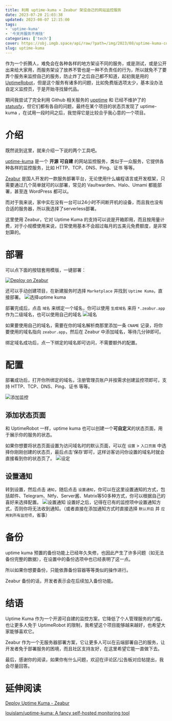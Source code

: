 ```yaml
---
title: 利用 uptime-kuma × Zeabur 架设自己的网站监控服务
date: 2023-07-20 21:03:38
updated: 2023-08-07 12:15:00
tags: 
- 'uptime-kuma'
- '今天开服务不用钱'
categories: ['tech']
cover: https://obj.imgb.space/api/raw/?path=/img/2023/08/uptime-kuma-cover.webp
slug: uptime-kuma
---
```

<!-- 万事开头难啊 -->
作为一个折腾人，难免会在各种各样的地方架设不同的服务，或是测试，或是公开出来给大家用，而服务架设了放养不管也是一种不负责任的行为，所以就免不了要弄个服务来监控自己的服务，防止炸了之后自己都不知道，起初我是用的 [UptimeRobot](https://uptimerobot.com/)，但是这个服务有诸多的问题，比如免费版选项太少，基本没办法自定义监控页，于是开始寻找替代品。

期间我尝试了完全利用 Github 相关服务的 [upptime](https://github.com/upptime/upptime) 和 已经不维护了的 [statusfy](https://github.com/juliomrqz/statusfy)，但它们都有各自的问题，最终在某个项目的状态页发现了 uptime-kuma ，在试用一段时间之后，我觉得它是比较合乎我心意的一个项目。

# 介绍
既然说到这里，就来介绍一下说的两个工具吧。

[uptime-kuma](https://github.com/louislam/uptime-kuma) 是一个 **开源** **可自建** 的网站监控服务，类似于一众服务，它提供各种各样的监控服务，比如 HTTP、TCP、DNS、Ping、证书 等等。

[Zeabur](https://zeabur.com?referralCode=GrassBlock1) 是国人开发的一款服务部署平台，无论使用什么编程语言或开发框架，只需要通过几个简单就可的以部署，常见的 Vaultwarden、Halo、Umami 都能部署，甚至连 WordPress 都可以。


而对于我来说，家中实在没有一台可以24小时不间断开机的设备，而且我也没有合适的服务器，所以我选择了serverless部署。

这里使用 Zeabur，它对 Uptime Kuma 的支持可以说是开箱即用，而且按用量计费，对于小规模使用来说，日常使用基本不会超过每月的五美元免费额度，是非常划算的。

# 部署
可以点下面的按钮套用模版，一键部署：

[![Deploy on Zeabur](https://zeabur.com/button.svg)](https://zeabur.com/templates/ZD3VHB?referralCode=GrassBlock1)

还可以手动创建项目，在新建服务时选择 `Marketplace` 并找到 `Uptime Kuma`，直接部署。
![选择uptime kuma](https://obj.imgb.space/api/raw/?path=/img/2023/07/uptime-kuma/2023-07-22-17-25-51_Zeabur.webp)

部署完成后，点击 `域名` 来绑定一个域名，你可以使用 `生成域名` 来将 `*.zeabur.app` 作为二级域名，也可以使用自己的域名
![域名](https://obj.imgb.space/api/raw/?path=/img/2023/07/uptime-kuma/2023-07-22-17-29-58_Zeabur.webp)

如果要使用自己的域名，需要在你的域名解析商那里添加一条 `CNAME` 记录，将你要使用的域名指向 `zeabur.app`，然后在 Zeabur 中添加域名，等待几分钟即可。

绑定域名成功后，点一下绑定的域名即可访问，不需要额外的配置。

# 配置
部署成功后，打开你所绑定的域名，注册管理员账户并按需求创建监控项即可，支持 HTTP、TCP、DNS、Ping、证书 等等。

![添加监控](https://obj.imgb.space/api/raw/?path=/img/2023/07/uptime-kuma/2023-07-22-17-39-44_Uptime_Kuma.webp "添加监控项")

## 添加状态页面
和 UptimeRobot 一样，uptime kuma 也可以创建一个**可自定义**的状态页面，用于展示你的服务的状态。

如果你想要将状态页面设置为访问域名时的默认页面，可以在 `设置` > `入口页面` 中选择你刚刚创建的状态页，最后点击’保存‘即可，这样访客访问你设置的域名时就会直接看到你的状态页了。
![设定](https://obj.imgb.space/api/raw/?path=/img/2023/07/uptime-kuma/2023-07-22-17-52-19_Uptime_Kuma.webp)
## 设置通知
转到设置，然后点击 `通知`，随后点击 `设置通知`，你可以在这里设置通知的方式，包括邮件、Telegram、Ntfy、Server酱、Matrix等50多种方式，你可以根据自己的喜好来选择配置。
![设置通知](https://obj.imgb.space/api/raw/?path=/img/2023/07/uptime-kuma/2023-07-22-17-52-33_Uptime_Kuma.webp)
设置好之后，记得在已有的监控项中设置通知方式，否则你将无法收到通知。（或者直接在添加通知方式时直接选择 `默认开启` 并 `应用到所有监控项`，省事）
# 备份
uptime kuma 预置的备份功能上已经年久失修，也因此产生了许多问题（如无法备份完整的数据），在设置中的备份选项中也已经表明了这一点。

所以如果你想要备份，只能依靠备份容器等等类似的操作进行。

Zeabur 备份的话，开发者表示会在后续加入备份功能。
# 结语
Uptime Kuma 作为一个开源可自建的监控方案，它降低了个人管理服务的门槛，也让更多人免于 UptimeRobot 的限制，我希望这个项目能够越来越好，也希望大家能够喜欢它。

Zeabur 作为一个无服务器部署方案，它让更多人可以在云端部署自己的服务，让开发者免于部署服务的困境，而且社区支持友好，在这里希望它能一直做下去。

最后，感谢你的阅读，如果你有什么问题，欢迎在评论区/公告板对应帖提出，我会尽量回答。
# 延伸阅读
[Deploy Uptime Kuma - Zeabur](https://zeabur.com/docs/marketplace/uptime-kuma)

[louislam/uptime-kuma: A fancy self-hosted monitoring tool](https://github.com/louislam/uptime-kuma)

